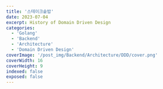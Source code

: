 ```yaml
---
title: '스테이크솥밥'
date: 2023-07-04
excerpt: History of Domain Driven Design
categories:
  - 'Golang'
  - 'Backend'
  - 'Architecture'
  - 'Domain Driven Design'
coverImage: '/post_img/Backend/Architecture/DDD/cover.png'
coverWidth: 16
coverHeight: 9
indexed: false
exposed: false
---
```

